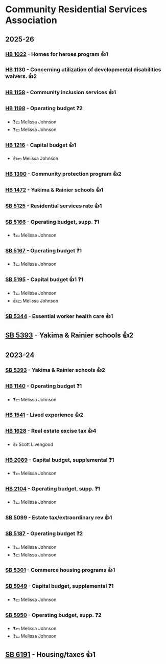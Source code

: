 # Community Residential Services Association
## 2025-26

### [HB 1022](/bill/2025-26/hb/1022/) - Homes for heroes program 👍1  

### [HB 1130](/bill/2025-26/hb/1130/) - Concerning utilization of developmental disabilities waivers. 👍2  

### [HB 1158](/bill/2025-26/hb/1158/) - Community inclusion services 👍1  

### [HB 1198](/bill/2025-26/hb/1198/) - Operating budget   ❓2
* ❓💵 Melissa Johnson
* ❓💵 Melissa Johnson

### [HB 1216](/bill/2025-26/hb/1216/) - Capital budget 👍1  
* 👍💵 Melissa Johnson

### [HB 1390](/bill/2025-26/hb/1390/) - Community protection program 👍2  

### [HB 1472](/bill/2025-26/hb/1472/) - Yakima & Rainier schools 👍1  

### [SB 5125](/bill/2025-26/sb/5125/) - Residential services rate 👍1  

### [SB 5166](/bill/2025-26/sb/5166/) - Operating budget, supp.   ❓1
* ❓💵 Melissa Johnson

### [SB 5167](/bill/2025-26/sb/5167/) - Operating budget   ❓1
* ❓💵 Melissa Johnson

### [SB 5195](/bill/2025-26/sb/5195/) - Capital budget 👍1  ❓1
* ❓💵 Melissa Johnson
* 👍💵 Melissa Johnson

### [SB 5344](/bill/2025-26/sb/5344/) - Essential worker health care 👍1  

## [SB 5393](/bill/2025-26/sb/5393/) - Yakima & Rainier schools 👍2  

## 2023-24

### [SB 5393](/bill/2023-24/sb/5393/) - Yakima & Rainier schools 👍2  

### [HB 1140](/bill/2023-24/hb/1140/) - Operating budget   ❓1
* ❓💵 Melissa Johnson

### [HB 1541](/bill/2023-24/hb/1541/) - Lived experience 👍2  

### [HB 1628](/bill/2023-24/hb/1628/) - Real estate excise tax 👍4  
* 👍 Scott Livengood

### [HB 2089](/bill/2023-24/hb/2089/) - Capital budget, supplemental   ❓1
* ❓💵 Melissa Johnson

### [HB 2104](/bill/2023-24/hb/2104/) - Operating budget, supp.   ❓1
* ❓💵 Melissa Johnson

### [SB 5099](/bill/2023-24/sb/5099/) - Estate tax/extraordinary rev 👍1  

### [SB 5187](/bill/2023-24/sb/5187/) - Operating budget   ❓2
* ❓💵 Melissa Johnson
* ❓💵 Melissa Johnson

### [SB 5301](/bill/2023-24/sb/5301/) - Commerce housing programs 👍1  

### [SB 5949](/bill/2023-24/sb/5949/) - Capital budget, supplemental   ❓1
* ❓💵 Melissa Johnson

### [SB 5950](/bill/2023-24/sb/5950/) - Operating budget, supp.   ❓2
* ❓💵 Melissa Johnson
* ❓💵 Melissa Johnson

## [SB 6191](/bill/2023-24/sb/6191/) - Housing/taxes 👍1  
